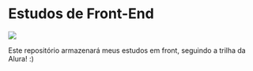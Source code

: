 # Estudos de Front-End

![](https://media0.giphy.com/media/ES4Vcv8zWfIt2/giphy.gif?cid=ecf05e47dlbthv47gepxf5g8qxz0uhgp2szita6m9r4gqfaj&rid=giphy.gif)

Este repositório armazenará meus estudos em front, seguindo a trilha da Alura! :)
